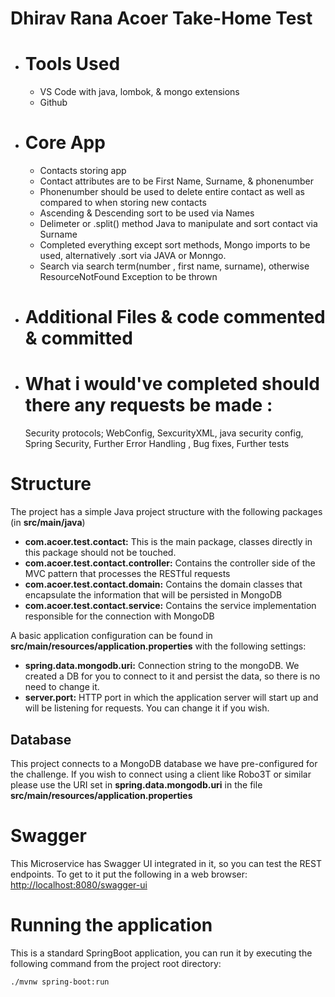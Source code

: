 # Dhirav Rana Acoer Take-Home Test

- # Tools Used
    - VS Code with java, lombok, & mongo extensions
    - Github

- # Core App
    - Contacts storing app
    - Contact attributes are to be First Name, Surname, & phonenumber
    - Phonenumber should be used to delete entire contact as well as compared to when storing new contacts
    - Ascending & Descending sort to be used via Names
    - Delimeter or .split() method Java to manipulate and sort contact via Surname
    - Completed everything except sort methods, Mongo imports to be used, alternatively .sort via JAVA or Monngo. 
    - Search via search term(number , first name, surname), otherwise ResourceNotFound Exception to be thrown

- # Additional Files & code commented & committed
- # What i would've completed should there any requests be made : 
    Security protocols; WebConfig, SexcurityXML, java security config, Spring Security, Further Error Handling
    , Bug fixes, Further tests

# Structure

The project has a simple Java project structure with the following packages (in **src/main/java**)

* **com.acoer.test.contact:** This is the main package, classes directly in this package should not be touched.
* **com.acoer.test.contact.controller:** Contains the controller side of the MVC pattern that processes  the RESTful requests
* **com.acoer.test.contact.domain:** Contains the domain classes that encapsulate the information that will be persisted in MongoDB
* **com.acoer.test.contact.service:** Contains the service implementation responsible for the connection with MongoDB

A basic application configuration can be found in **src/main/resources/application.properties** with the following settings:

* **spring.data.mongodb.uri:** Connection string to the mongoDB. We created a DB for you to connect to it and persist the data, so there is no need to change it.
* **server.port:** HTTP port in which the application server will start up and will be listening for requests. You can change it if you wish.

## Database

This project connects to a MongoDB database we have pre-configured for the challenge. If you wish to connect using a client like Robo3T or similar please use the URI set in **spring.data.mongodb.uri** in the file **src/main/resources/application.properties**

# Swagger

This Microservice has Swagger UI integrated in it, so you can test the REST endpoints. To get to it put the following in a web browser: [http://localhost:8080/swagger-ui](http://localhost:8080/swagger-ui)

# Running the application

This is a standard SpringBoot application, you can run it by executing the following command from the project root directory:

```
./mvnw spring-boot:run
```

